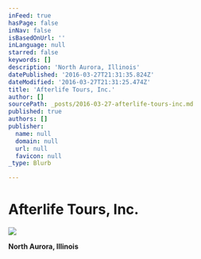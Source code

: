 ```yaml
---
inFeed: true
hasPage: false
inNav: false
isBasedOnUrl: ''
inLanguage: null
starred: false
keywords: []
description: 'North Aurora, Illinois'
datePublished: '2016-03-27T21:31:35.824Z'
dateModified: '2016-03-27T21:31:25.474Z'
title: 'Afterlife Tours, Inc.'
author: []
sourcePath: _posts/2016-03-27-afterlife-tours-inc.md
published: true
authors: []
publisher:
  name: null
  domain: null
  url: null
  favicon: null
_type: Blurb

---
```

# Afterlife Tours, Inc.
![](https://s3-us-west-2.amazonaws.com/the-grid-img/p/40efd58c0c7750b55c5182c99b2d2f4ec3a2ef43.jpg)

**North Aurora, Illinois**